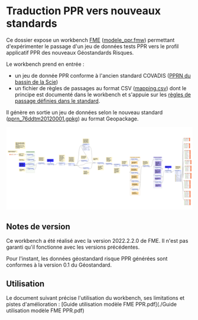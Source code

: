 # Traduction PPR vers nouveaux standards

Ce dossier expose un workbench [FME](https://www.veremes.com/produits/fme/fme-desktop) ([modele_ppr.fmw](./02_MODELE/modele_ppr.fmw)) permettant d'expérimenter le passage d'un jeu de données tests PPR vers le profil applicatif PPR des nouveaux Géostandards Risques. 

Le workbench prend en entrée :
* un jeu de donnée PPR conforme à l'ancien standard COVADIS ([PPRN du bassin de la Scie](./01_ENTREE/76DDTM20120001))
* un fichier de règles de passages au format CSV ([mapping.csv](./01_ENTREE/mapping.csv)) dont le principe est documenté dans le workbench et s'appuie sur les [règles de passage définies dans le standard](https://github.com/cnigfr/Geostandards-Risques/blob/main/standards/Geostandards-risques-ppr/Document.md#annexe-a---correspondances-avec-les-standards-covadis-ppr-n-et-t).

Il génère en sortie un jeu de données selon le nouveau standard ([pprn_76ddtm20120001.gpkg](./03_SORTIE/pprn_76ddtm20120001.gpkg)) au format Geopackage.

![Workbench FME](./workbenchFME.png)


## Notes de version

Ce workbench a été réalisé avec la version 2022.2.2.0 de FME. Il n'est pas garanti qu'il fonctionne avec les versions précédentes.

Pour l'instant, les données géostandard risque PPR générées sont conformes à la version 0.1 du Géostandard.

## Utilisation

Le document suivant précise l'utilisation du workbench, ses limitations et pistes d'amélioration : [Guide utilisation modèle FME PPR.pdf](./Guide utilisation modèle FME PPR.pdf)

